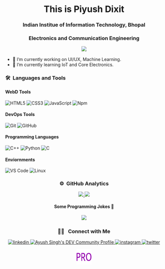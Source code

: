 
<h1 align="center">This is Piyush Dixit</h1>
<h3 align="center">Indian Institue of Information Technology, Bhopal</h3>
<h3 align="center">Electronics and Communication Engineering</h3>

<p align="center">
   <img src="https://komarev.com/ghpvc/?username=piyush-dixit&color=blueviolet&style=flat">
</p>



- 🔭 I’m currently working on UI/UX, Machine Learning.
- 🌱 I’m currently learning IoT and Core Electronics.


### 🛠 &nbsp;Languages and Tools

#### WebD Tools

![HTML5](https://img.shields.io/badge/-HTML5-%23E44D27?style=for-the-badge&logo=html5&logoColor=ffffff)
![CSS3](https://img.shields.io/badge/-CSS3-%231572B6?style=for-the-badge&logo=css3)
![JavaScript](https://img.shields.io/badge/-JavaScript-%23F7DF1C?style=for-the-badge&logo=javascript&logoColor=000000&labelColor=%23F7DF1C&color=%23FFCE5A)
![Npm](https://img.shields.io/badge/-npm-CB3837?style=for-the-badge&logo=npm)


#### DevOps Tools

![Git](https://img.shields.io/badge/-Git-%23F05032?style=for-the-badge&logo=git&logoColor=%23ffffff)
![GitHub](https://img.shields.io/badge/-GitHub-181717?style=for-the-badge&logo=github)


#### Programming Languages
![C++](https://img.shields.io/badge/C%2B%2B-00599C?style=for-the-badge&logo=c%2B%2B&logoColor=white)
![Python](http://img.shields.io/badge/-Python-3776AB?style=for-the-badge&logo=python&logoColor=ffffff)
![C](https://img.shields.io/badge/C-00599C?style=for-the-badge&logo=c&logoColor=white)


#### Enviornments

![VS Code](http://img.shields.io/badge/-VS%20Code-007ACC?style=for-the-badge&logo=visual-studio-code&logoColor=ffffff)
![Linux](http://img.shields.io/badge/-Linux-0078D6?style=for-the-badge&logo=linux&logoColor=ffffff)


 
<h3 align="center">⚙️ &nbsp;GitHub Analytics </h3>

<p align="center">
<a href="https://github.com/piyush-dixit">
  <img height="180em" src="https://github-readme-stats-eight-theta.vercel.app/api?username=piyush-dixit&show_icons=true&theme=algolia&include_all_commits=true&count_private=true"/>
  <img height="180em" src="https://github-readme-stats-eight-theta.vercel.app/api/top-langs/?username=piyush-dixit&layout=compact&langs_count=8&theme=algolia"/>
</a>
</p>

<h4 align="center">Some Programming Jokes 🥲</h4>
<p align="center">
   <img src="https://readme-jokes.vercel.app/api"/>
</p>


<h3 align="center"> 🤝🏻 &nbsp; Connect with Me </h3>

<p align="center">
<a href="https://www.linkedin.com/in/piyushdixitindia/">
<img src='https://cdn.jsdelivr.net/npm/simple-icons@3.0.1/icons/linkedin.svg' alt='linkedin' height='40'>
<a href="https://github.com/piyush-dixit">
<img src="https://d2fltix0v2e0sb.cloudfront.net/dev-badge.svg" alt="Ayush Singh's DEV Community Profile" height="30" width="30">
<a href="https://www.instagram.com/piyushdixit7880/">
<img src='https://cdn.jsdelivr.net/npm/simple-icons@3.0.1/icons/instagram.svg' alt='instagram' height='40'>
<a href = "https://twitter.com/piyushd95840234">
<img src='https://cdn.jsdelivr.net/npm/simple-icons@3.0.1/icons/twitter.svg' alt='twitter' height='40'>
</a>

<p align="center">
<a href='https://github.com/pricing'><img src='https://raw.githubusercontent.com/acervenky/animated-github-badges/master/assets/pro.gif' width='50' height='50'></a>
</p>
